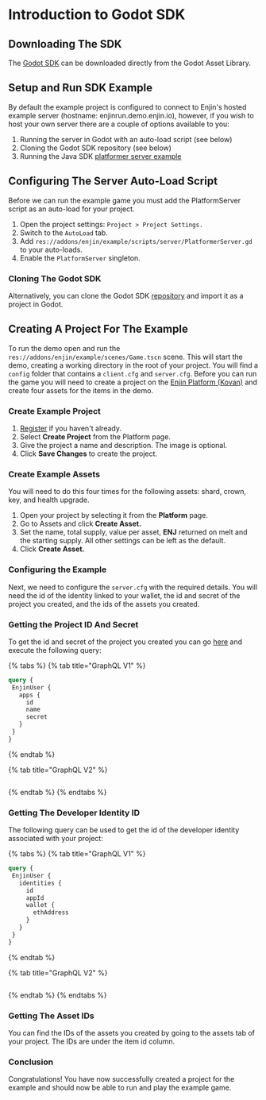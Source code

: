 # Introduction to Godot SDK

## Downloading The SDK

The [Godot SDK](https://godotengine.org/asset-library/asset/607) can be downloaded directly from the Godot Asset Library.

## Setup and Run SDK Example

By default the example project is configured to connect to Enjin's hosted example server \(hostname: enjinrun.demo.enjin.io\), however, if you wish to host your own server there are a couple of options available to you:

1. Running the server in Godot with an auto-load script \(see below\)
2. Cloning the Godot SDK repository \(see below\)
3. Running the Java SDK [platformer server example](https://github.com/enjin/enjin-java-sdk/tree/master/examples/platformer-server)

## Configuring The Server Auto-Load Script

Before we can run the example game you must add the PlatformServer script as an auto-load for your project.



1. Open the project settings: `Project > Project Settings.`
2. Switch to the `AutoLoad` tab.
3. Add `res://addons/enjin/example/scripts/server/PlatformerServer.gd` to your auto-loads.
4. Enable the `PlatformServer` singleton.

### Cloning The Godot SDK

Alternatively, you can clone the Godot SDK [repository](https://github.com/enjin/enjin-godot-sdk) and import it as a project in Godot.

## Creating A Project For The Example

To run the demo open and run the `res://addons/enjin/example/scenes/Game.tscn` scene. This will start the demo, creating a working directory in the root of your project. You will find a `config` folder that contains a `client.cfg` and `server.cfg`. Before you can run the game you will need to create a project on the [Enjin Platform \(Kovan\)](https://kovan.cloud.enjin.io/) and create four assets for the items in the demo.

### Create Example Project

1. [Register](https://enjin.io/platform-signup) if you haven't already.
2. Select **Create Project** from the Platform page.
3. Give the project a name and description. The image is optional.
4. Click **Save Changes** to create the project.

### **Create Example Assets**

You will need to do this four times for the following assets: shard, crown, key, and health upgrade.

1. Open your project by selecting it from the **Platform** page.
2. Go to Assets and click **Create Asset.**
3. Set the name, total supply, value per asset, **ENJ** returned on melt and the starting supply. All other settings can be left as the default.
4. Click **Create Asset.**

### Configuring the Example

Next, we need to configure the `server.cfg` with the required details. You will need the id of the identity linked to your wallet, the id and secret of the project you created, and the ids of the assets you created.

### Getting the Project ID And Secret

To get the id and secret of the project you created you can go [here](https://kovan.cloud.enjin.io/graphiql) and execute the following query:

{% tabs %}
{% tab title="GraphQL V1" %}
```graphql
query {
 EnjinUser {
   apps {
     id
     name
     secret
   }
 }
}
```
{% endtab %}

{% tab title="GraphQL V2" %}
```

```
{% endtab %}
{% endtabs %}

### Getting The Developer Identity ID

The following query can be used to get the id of the developer identity associated with your project:

{% tabs %}
{% tab title="GraphQL V1" %}
```graphql
query {
 EnjinUser {
   identities {
     id
     appId
     wallet {
       ethAddress
     }
   }
 }
}
```
{% endtab %}

{% tab title="GraphQL V2" %}
```

```
{% endtab %}
{% endtabs %}

### Getting The Asset IDs

You can find the IDs of the assets you created by going to the assets tab of your project. The IDs are under the item id column.

### Conclusion

Congratulations! You have now successfully created a project for the example and should now be able to run and play the example game.

